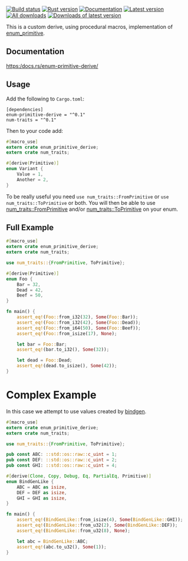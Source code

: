 [![Build status](https://gitlab.com/cardoe/enum-primitive-derive/badges/master/pipeline.svg)](https://gitlab.com/cardoe/enum-primitive-derive/commits/master)
[![Rust version]( https://img.shields.io/badge/rust-1.15+-blue.svg)]()
[![Documentation](https://docs.rs/enum-primitive-derive/badge.svg)](https://docs.rs/enum-primitive-derive)
[![Latest version](https://img.shields.io/crates/v/enum-primitive-derive.svg)](https://crates.io/crates/enum-primitive-derive)
[![All downloads](https://img.shields.io/crates/d/enum-primitive-derive.svg)](https://crates.io/crates/enum-primitive-derive)
[![Downloads of latest version](https://img.shields.io/crates/dv/enum-primitive-derive.svg)](https://crates.io/crates/enum-primitive-derive)

This is a custom derive, using procedural macros, implementation of
[enum_primitive](https://crates.io/crates/enum_primitive).

## Documentation

[https:/docs.rs/enum-primitive-derive/](https://docs.rs/enum-primitive-derive/)

## Usage

Add the following to `Cargo.toml`:

```
[dependencies]
enum-primitive-derive = "^0.1"
num-traits = "^0.1"
```

Then to your code add:

```rust
#[macro_use]
extern crate enum_primitive_derive;
extern crate num_traits;

#[derive(Primitive)]
enum Variant {
    Value = 1,
    Another = 2,
}
```

To be really useful you need `use num_traits::FromPrimitive` or
`use num_traits::ToPrimitive` or both. You will then be able to
use
[num_traits::FromPrimitive](https://rust-num.github.io/num/num/trait.FromPrimitive.html)
and/or
[num_traits::ToPrimitive](https://rust-num.github.io/num/num/trait.ToPrimitive.html)
on your enum.

## Full Example

```rust
#[macro_use]
extern crate enum_primitive_derive;
extern crate num_traits;

use num_traits::{FromPrimitive, ToPrimitive};

#[derive(Primitive)]
enum Foo {
    Bar = 32,
    Dead = 42,
    Beef = 50,
}

fn main() {
    assert_eq!(Foo::from_i32(32), Some(Foo::Bar));
    assert_eq!(Foo::from_i32(42), Some(Foo::Dead));
    assert_eq!(Foo::from_i64(50), Some(Foo::Beef));
    assert_eq!(Foo::from_isize(17), None);

    let bar = Foo::Bar;
    assert_eq!(bar.to_i32(), Some(32));

    let dead = Foo::Dead;
    assert_eq!(dead.to_isize(), Some(42));
}
```

# Complex Example

In this case we attempt to use values created by
[bindgen](https://crates.io/crates/bindgen).

```rust
#[macro_use]
extern crate enum_primitive_derive;
extern crate num_traits;

use num_traits::{FromPrimitive, ToPrimitive};

pub const ABC: ::std::os::raw::c_uint = 1;
pub const DEF: ::std::os::raw::c_uint = 2;
pub const GHI: ::std::os::raw::c_uint = 4;

#[derive(Clone, Copy, Debug, Eq, PartialEq, Primitive)]
enum BindGenLike {
    ABC = ABC as isize,
    DEF = DEF as isize,
    GHI = GHI as isize,
}

fn main() {
    assert_eq!(BindGenLike::from_isize(4), Some(BindGenLike::GHI));
    assert_eq!(BindGenLike::from_u32(2), Some(BindGenLike::DEF));
    assert_eq!(BindGenLike::from_u32(8), None);

    let abc = BindGenLike::ABC;
    assert_eq!(abc.to_u32(), Some(1));
}
```
